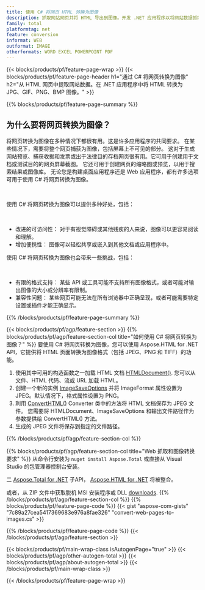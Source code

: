 ```yaml
---
title: 使用 C# 将网页 HTML 转换为图像
description: 抓取网站网页并将 HTML 导出到图像。开发 .NET 应用程序以将网站数据抓取为 JPEG、PNG、GIF、BMP 等格式。 
family: total
platformtag: net
feature: conversion
informat: WEB
outformat: IMAGE
otherformats: WORD EXCEL POWERPOINT PDF
---
```

{{< blocks/products/pf/feature-page-wrap >}}
{{< blocks/products/pf/feature-page-header h1="通过 C# 将网页转换为图像" h2="从 HTML 网页中提取网站数据。在 .NET 应用程序中将 HTML 转换为 JPG、GIF、PNG、BMP 图像。" >}}

{{% blocks/products/pf/feature-page-summary %}}

<h2 class="heading-border">为什么要将网页转换为图像？</h2>
<p>将网页转换为图像在多种情况下都很有用。这是许多应用程序的共同要求。 在某些情况下，需要将整个网页捕获为图像，包括屏幕上不可见的部分。 这对于生成网站预览、捕获收据和发票或出于法律目的存档网页很有用。它可用于创建用于文档或测试目的的网页屏幕截图。 它还可用于创建网页的缩略图或预览，以用于搜索结果或图像库。 无论您是构建桌面应用程序还是 Web 应用程序，都有许多选项可用于使用 C# 将网页转换为图像。</p><br />

<p>使用 C# 将网页转换为图像可以提供多种好处，包括：</p><br />
<ul>
<li>改进的可访问性： 对于有视觉障碍或其他残疾的人来说，图像可以更容易阅读和理解。</li>
<li>增加便携性： 图像可以轻松共享或嵌入到其他文档或应用程序中。</li>
</ul>
<p>使用 C# 将网页转换为图像也会带来一些挑战，包括：</p><br />
<ul>
<li>有限的格式支持： 某些 API 或工具可能不支持所有图像格式，或者可能对输出图像的大小或分辨率有限制。</li>
<li>兼容性问题： 某些网页可能无法在所有浏览器中正确呈现，或者可能需要特定设置或插件才能正确显示。</li>
</ul>
{{% /blocks/products/pf/feature-page-summary  %}}

{{< blocks/products/pf/agp/feature-section >}}
{{% blocks/products/pf/agp/feature-section-col title="如何使用 C# 将网页转换为图像？" %}}
要使用 C# 将网页转换为图像，您可以使用 Aspose.HTML for .NET API，它提供将 HTML 页面转换为图像格式（包括 JPEG、PNG 和 TIFF）的功能。</p>

1. 使用其中可用的构造函数之一加载 HTML 文档 [HTMLDocument()](https://reference.aspose.com/html/net/aspose.html/htmldocument/). 您可以从文件、HTML 代码、流或 URL 加载 HTML。
2. 创建一个新的实例 [ImageSaveOptions](https://reference.aspose.com/html/net/aspose.html.saving/imagesaveoptions/) 并将 ImageFormat 属性设置为 JPEG。默认情况下，格式属性设置为 PNG。
3. 利用 [ConvertHTML()](https://reference.aspose.com/html/net/aspose.html.converters/converter/converthtml/) Converter 类中的方法将 HTML 文档保存为 JPEG 文件。 您需要将 HTMLDocument、ImageSaveOptions 和输出文件路径作为参数提供给 ConvertHTML() 方法。
4. 生成的 JPEG 文件将保存到指定的文件路径。
 
{{% /blocks/products/pf/agp/feature-section-col %}}

{{% blocks/products/pf/agp/feature-section-col title="Web 抓取和图像转换要求" %}}
从命令行安装为 ```nuget install Aspose.Total``` 或直接从 Visual Studio 的包管理器控制台安装。

二 [Aspose.Total for .NET](https://products.aspose.com/total/net/) 子API， [Aspose.HTML for .NET](https://products.aspose.com/html/net/) 将被整合。

或者，从 ZIP 文件中获取脱机 MSI 安装程序或 DLL [downloads](https://releases.aspose.com/total/net).
{{% /blocks/products/pf/agp/feature-section-col %}}
{{% blocks/products/pf/feature-page-code %}}
{{< gist "aspose-com-gists" "7c89a27cea5417369683e976a8fae326" "convert-web-pages-to-images.cs" >}}

{{% /blocks/products/pf/feature-page-code %}}
{{< /blocks/products/pf/agp/feature-section >}}

{{< blocks/products/pf/main-wrap-class isAutogenPage="true" >}}
{{< blocks/products/pf/agp/other-autogen-total >}}
{{< blocks/products/pf/agp/about-autogen-total >}}
{{< /blocks/products/pf/main-wrap-class >}}

{{< /blocks/products/pf/feature-page-wrap >}}